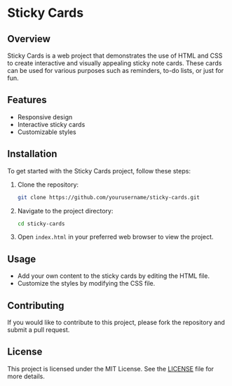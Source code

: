 # Sticky Cards

## Overview

Sticky Cards is a web project that demonstrates the use of HTML and CSS to create interactive and visually appealing sticky note cards. These cards can be used for various purposes such as reminders, to-do lists, or just for fun.

## Features

- Responsive design
- Interactive sticky cards
- Customizable styles

## Installation

To get started with the Sticky Cards project, follow these steps:

1. Clone the repository:

   ```bash
   git clone https://github.com/yourusername/sticky-cards.git
   ```

2. Navigate to the project directory:

   ```bash
   cd sticky-cards
   ```

3. Open `index.html` in your preferred web browser to view the project.

## Usage

- Add your own content to the sticky cards by editing the HTML file.
- Customize the styles by modifying the CSS file.

## Contributing

If you would like to contribute to this project, please fork the repository and submit a pull request.

## License

This project is licensed under the MIT License. See the [LICENSE](LICENSE) file for more details.
